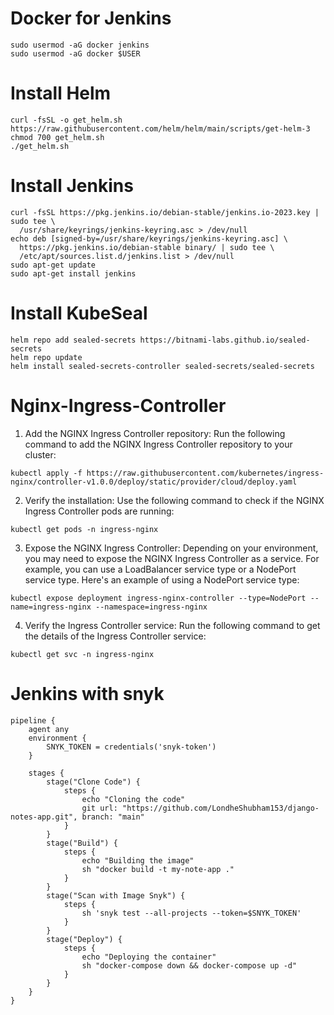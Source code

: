# Docker for Jenkins

```
sudo usermod -aG docker jenkins
sudo usermod -aG docker $USER
```


# Install Helm

```
curl -fsSL -o get_helm.sh https://raw.githubusercontent.com/helm/helm/main/scripts/get-helm-3
chmod 700 get_helm.sh
./get_helm.sh
```

# Install Jenkins

```
curl -fsSL https://pkg.jenkins.io/debian-stable/jenkins.io-2023.key | sudo tee \
  /usr/share/keyrings/jenkins-keyring.asc > /dev/null
echo deb [signed-by=/usr/share/keyrings/jenkins-keyring.asc] \
  https://pkg.jenkins.io/debian-stable binary/ | sudo tee \
  /etc/apt/sources.list.d/jenkins.list > /dev/null
sudo apt-get update
sudo apt-get install jenkins
```


# Install KubeSeal

```
helm repo add sealed-secrets https://bitnami-labs.github.io/sealed-secrets
helm repo update
helm install sealed-secrets-controller sealed-secrets/sealed-secrets
```

# Nginx-Ingress-Controller

1. Add the NGINX Ingress Controller repository: Run the following command to add the NGINX Ingress Controller repository to your cluster:

```
kubectl apply -f https://raw.githubusercontent.com/kubernetes/ingress-nginx/controller-v1.0.0/deploy/static/provider/cloud/deploy.yaml
```

2. Verify the installation: Use the following command to check if the NGINX Ingress Controller pods are running:

```
kubectl get pods -n ingress-nginx
```

3. Expose the NGINX Ingress Controller: Depending on your environment, you may need to expose the NGINX Ingress Controller as a service. For example, you can use a LoadBalancer service type or a NodePort service type. Here's an example of using a NodePort service type:

```
kubectl expose deployment ingress-nginx-controller --type=NodePort --name=ingress-nginx --namespace=ingress-nginx
```

4. Verify the Ingress Controller service: Run the following command to get the details of the Ingress Controller service:

```
kubectl get svc -n ingress-nginx
```   


# Jenkins with snyk

```
pipeline {
    agent any
    environment {
        SNYK_TOKEN = credentials('snyk-token')
    }
    
    stages {
        stage("Clone Code") {
            steps {
                echo "Cloning the code"
                git url: "https://github.com/LondheShubham153/django-notes-app.git", branch: "main"
            }
        }
        stage("Build") {
            steps {
                echo "Building the image"
                sh "docker build -t my-note-app ."
            }
        }
        stage("Scan with Image Snyk") {
            steps {
                sh 'snyk test --all-projects --token=$SNYK_TOKEN'
            }
        }
        stage("Deploy") {
            steps {
                echo "Deploying the container"
                sh "docker-compose down && docker-compose up -d"
            }
        }
    }
}


```
